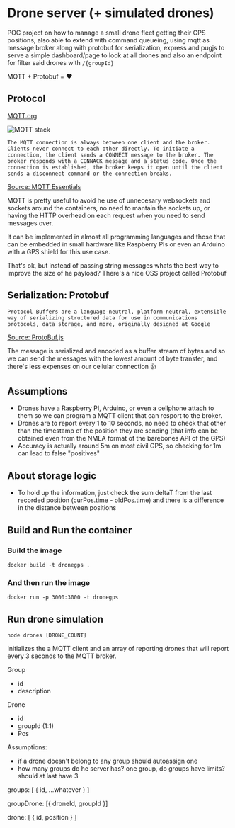 # Drone server (+ simulated drones)

POC project on how to manage a small drone fleet getting their GPS positions, also able to extend with command queueing, using mqtt as message broker along with protobuf for serialization, express and pugjs to serve a simple dashboard/page to look at all drones and also an endpoint for filter said drones with `/{groupId}`

MQTT + Protobuf = :heart:

## Protocol

[MQTT.org](https://mqtt.org/)

![MQTT stack](https://www.hivemq.com/wp-content/uploads/mqtt-tcp-ip-stack.png)

```text
The MQTT connection is always between one client and the broker. Clients never connect to each other directly. To initiate a connection, the client sends a CONNECT message to the broker. The broker responds with a CONNACK message and a status code. Once the connection is established, the broker keeps it open until the client sends a disconnect command or the connection breaks.
```

[Source: MQTT Essentials](https://www.hivemq.com/blog/mqtt-essentials-part-3-client-broker-connection-establishment)

MQTT is pretty useful to avoid he use of unnecesary websockets and sockets around the containers, no need to mantain the sockets up, or having the HTTP overhead on each request when you need to send messages over.

It can be implemented in almost all programming languages and those that can be embedded in small hardware like Raspberry PIs or even an Arduino with a GPS shield for this use case.

That's ok, but instead of passing string messages whats the best way to improve the size of he payload? There's a nice OSS project called Protobuf

## Serialization: Protobuf

```text
Protocol Buffers are a language-neutral, platform-neutral, extensible way of serializing structured data for use in communications protocols, data storage, and more, originally designed at Google
```

[Source: ProtoBuf.js](https://github.com/dcodeIO/ProtoBuf.js/)

The message is serialized and encoded as a buffer stream of bytes and so we can send the messages with the lowest amount of byte transfer, and there's less expenses on our cellular connection :+1:

## Assumptions

- Drones have a Raspberry PI, Arduino, or even a cellphone attach to them so we can program a MQTT client that can resport to the broker.
- Drones are to report every 1 to 10 seconds, no need to check that other than the timestamp of the position they are sending (that info can be obtained even from the NMEA format of the barebones API of the GPS)
- Accuracy is actually around 5m on most civil GPS, so checking for 1m can lead to false "positives"

## About storage logic

- To hold up the information, just check the sum deltaT from the last recorded position (curPos.time - oldPos.time) and there is a difference in the distance between positions

## Build and Run the container

### Build the image

`docker build -t dronegps .`

### And then run the image

`docker run -p 3000:3000 -t dronegps`

## Run drone simulation

`node drones [DRONE_COUNT]`

Initializes the a MQTT client and an array of reporting drones that will report every 3 seconds to the MQTT broker.

Group

- id
- description

Drone

- id
- groupId (1:1)
- Pos

Assumptions:

- if a drone doesn't belong to any group should autoassign one
- how many groups do he server has? one group, do groups have limits? should at last have 3

groups: [ {
id, ...whatever
} ]

groupDrone: [{
droneId, groupId
}]

drone: [
{
id, position
}
]
